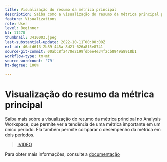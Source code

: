 ```yaml
---
title: Visualização do resumo da métrica principal
description: Saiba como a visualização do resumo da métrica principal permite que você veja a tendência de uma métrica importante em um único período.
feature: Visualizations
role: User
level: Beginner
kt: 11270
thumbnail: 3410003.jpeg
last-substantial-update: 2022-10-11T00:00:00Z
exl-id: 46afd613-2b89-445a-8d21-626a8f5e8741
source-git-commit: 00abc8f2470e2199fdbee4e34f2cb8949a8918b1
workflow-type: tm+mt
source-wordcount: '79'
ht-degree: 100%

---
```


# Visualização do resumo da métrica principal

Saiba mais sobre a visualização do resumo da métrica principal no Analysis Workspace, que permite ver a tendência de uma métrica importante em um único período. Ela também permite comparar o desempenho da métrica em dois períodos.

>[!VIDEO](https://video.tv.adobe.com/v/3410003/?quality=12&learn=on)

Para obter mais informações, consulte a [documentação](https://experienceleague.adobe.com/docs/analytics/analyze/analysis-workspace/visualizations/key-metric.html?lang=pt-BR)
